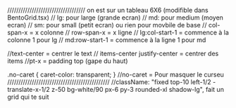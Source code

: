 /////////////////////////////////// on est sur un tableau 6X6 (modifible dans BentoGrid.tsx)
// lg: pour large (grande ecran)
// md: pour medium (moyen ecran)
// sm: pour small (petit ecran) ou rien pour movbile de base
// col-span-x = x colonne
// row-span-x = x ligne 
// lg:col-start-1 = commence à la colonne 1 pour lg
// md:row-start-1 = commence à la ligne 1 pour md

//text-center = centrer le text
// items-center justify-center = centrer des items
//pt-x = padding top (gape du haut)


.no-caret {
    caret-color: transparent;
}
//no-caret = Pour masquer le curseu
//////////////////////////////////////////////
//className: "fixed top-10 left-1/2 -translate-x-1/2 z-50 bg-white/90 px-6 py-3 rounded-xl shadow-lg", fait un grid qui te suit 